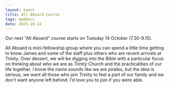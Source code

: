 ```yaml
---
layout: event
title: All Aboard Course
tags: members
date: 2025-10-14
---
```


Our next "All Aboard" course starts on Tuesday 14 October (7.30-9.15). 

<!--excerpt end-->

All Aboard is mini-fellowship group where you can spend a little time getting to know James and some of the staff plus others who are recent arrivals at Trinity. Over dessert, we will be digging into the Bible with a particular focus on thinking about who we are as Trinity Church and the practicalities of our life together. I know the name sounds like we are pirates, but the idea is serious, we want all those who join Trinity to feel a part of our family and we don't want anyone left behind. I'd love you to join if you were able.


